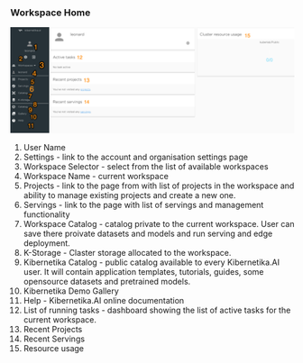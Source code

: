 ### Workspace Home

![](../img/user-interface/kibernetika_ai_workspace_leonard.png)

1. User Name
2. Settings - link to the account and organisation settings page
3. Workspace Selector - select from the list of available workspaces
4. Workspace Name - current workspace
5. Projects -  link to the page from with list of projects in the workspace and ability to manage existing projects and create a new one.
6. Servings - link to the page with list of servings and management functionality
7. Workspace Catalog - catalog private to the current workspace. User can save there proivate datasets and models and run serving and edge deployment.
8. K-Storage - Claster storage allocated to the workspace.
9. Kibernetika Catalog - public catalog available to every Kibernetika.AI user. It will contain application templates, tutorials, guides, some opensource datasets and pretrained models.
10. Kibernetika Demo Gallery 
11. Help - Kibernetika.AI online documentation
12. List of running tasks - dashboard showing the list of active tasks for the current workspace.
13. Recent Projects
14. Recent Servings
15. Resource usage 